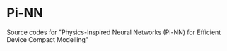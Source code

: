 # Pi-NN
Source codes for "Physics-Inspired Neural Networks (Pi-NN) for Efficient Device Compact Modelling"
